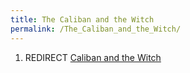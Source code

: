 ```yaml
---
title: The Caliban and the Witch
permalink: /The_Caliban_and_the_Witch/
---
```


1.  REDIRECT [Caliban and the Witch](Caliban_and_the_Witch.md "wikilink")